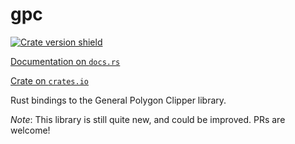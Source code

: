 # gpc

[![Crate version shield](https://img.shields.io/crates/v/gpc.svg)](https://crates.io/crates/gpc)

[Documentation on `docs.rs`](https://docs.rs/gpc)

[Crate on `crates.io`](https://crates.io/crates/gpc)

Rust bindings to the General Polygon Clipper library.

*Note*: This library is still quite new, and could be improved. PRs are welcome!
